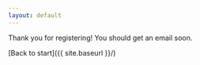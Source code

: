 ```yaml
---
layout: default
---
```


<p class="message">
  Thank you for registering! You should get an email soon.
</p>

[Back to start]({{ site.baseurl }}/)

